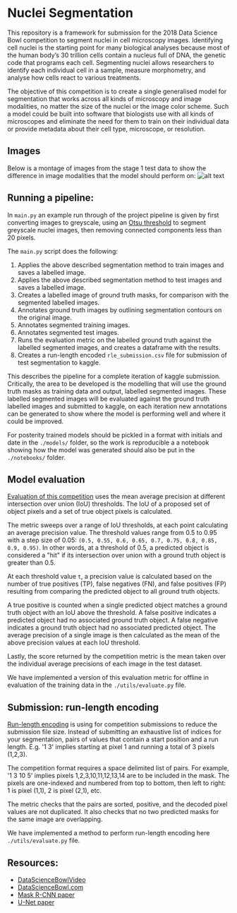 # Nuclei Segmentation
This repository is a framework for submission for the 2018 Data Science Bowl competition to segment nuclei in cell microscopy images. Identifying cell nuclei is the starting point for many biological analyses because most of the human body’s 30 trillion cells contain a nucleus full of DNA, the genetic code that programs each cell. Segmenting nuclei allows researchers to identify each individual cell in a sample, measure morphometry, and analyse how cells react to various treatments.

The objective of this competition is to create a single generalised model for segmentation that works across all kinds of microscopy and image modalities, no matter the size of the nuclei or the image color scheme. Such a model could be built into software that biologists use with all kinds of microscopes and eliminate the need for them to train on their individual data or provide metadata about their cell type, microscope, or resolution.

## Images
Below is a montage of images from the stage 1 test data to show the difference in image modalities that the model should perform on:
![alt text](./output/stage1/test/montage_test.png)

## Running a pipeline:
In `main.py` an example run through of the project pipeline is given by first converting images to greyscale, using an [Otsu threshold](https://en.wikipedia.org/wiki/Otsu%27s_method) to segment greyscale nuclei images, then removing connected components less than 20 pixels.

The `main.py` script does the following:
1. Applies the above described segmentation method to train images and saves a labelled image. 
2. Applies the above described segmentation method to test images and saves a labelled image. 
3. Creates a labelled image of ground truth masks, for comparison with the segmented labelled images. 
4. Annotates ground truth images by outlining segmentation contours on the original image.
4. Annotates segmented training images.
5. Annotates segmented test images.
6. Runs the evaluation metric on the labelled ground truth against the labelled segmented images, and creates a dataframe with the results.
7. Creates a run-length encoded `rle_submission.csv` file for submission of test segmentation to kaggle.

This describes the pipeline for a complete iteration of kaggle submission. Critically, the area to be developed is the modelling that will use the ground truth masks as training data and output, labelled segmented images. These labelled segmented images will be evaluated against the ground truth labelled images and submitted to kaggle, on each iteration new annotations can be generated to show where the model is performing well and where it could be improved.

For posterity trained models should be pickled in a format with initials and date in the `./models/` folder, so the work is reproducible a a notebook showing how the model was generated should also be put in the `./notebooks/` folder.

## Model evaluation
[Evaluation of this competition](https://www.kaggle.com/c/data-science-bowl-2018#evaluation) uses the mean average precision at different intersection over union (IoU) thresholds. The IoU of a proposed set of object pixels and a set of true object pixels is calculated.

The metric sweeps over a range of IoU thresholds, at each point calculating an average precision value. The threshold values range from 0.5 to 0.95 with a step size of 0.05: `(0.5, 0.55, 0.6, 0.65, 0.7, 0.75, 0.8, 0.85, 0.9, 0.95)`. In other words, at a threshold of 0.5, a predicted object is considered a "hit" if its intersection over union with a ground truth object is greater than 0.5.

At each threshold value `t`, a precision value is calculated based on the number of true positives (TP), false negatives (FN), and false positives (FP) resulting from comparing the predicted object to all ground truth objects.

A true positive is counted when a single predicted object matches a ground truth object with an IoU above the threshold. A false positive indicates a predicted object had no associated ground truth object. A false negative indicates a ground truth object had no associated predicted object. The average precision of a single image is then calculated as the mean of the above precision values at each IoU threshold.

Lastly, the score returned by the competition metric is the mean taken over the individual average precisions of each image in the test dataset.

We have implemented a version of this evaluation metric for offline in evaluation of the training data in the `./utils/evaluate.py` file.

## Submission: run-length encoding
[Run-length encoding](https://www.kaggle.com/c/data-science-bowl-2018#evaluation) is using for competition submissions to reduce the submission file size. Instead of submitting an exhaustive list of indices for your segmentation, pairs of values that contain a start position and a run length. E.g. '1 3' implies starting at pixel 1 and running a total of 3 pixels (1,2,3).

The competition format requires a space delimited list of pairs. For example, '1 3 10 5' implies pixels 1,2,3,10,11,12,13,14 are to be included in the mask. The pixels are one-indexed and numbered from top to bottom, then left to right: 1 is pixel (1,1), 2 is pixel (2,1), etc.

The metric checks that the pairs are sorted, positive, and the decoded pixel values are not duplicated. It also checks that no two predicted masks for the same image are overlapping.

We have implemented a method to perform run-length encoding here `./utils/evaluate.py` file.

## Resources:
* [DataScienceBowlVideo](https://datasciencebowl.com/2018dsbtutorial/video)
* [DataScienceBowl.com](https://datasciencebowl.com/)
* [Mask R-CNN paper](https://arxiv.org/abs/1703.06870)
* [U-Net paper](https://arxiv.org/abs/1505.04597)

